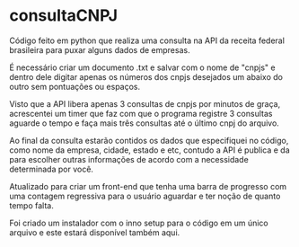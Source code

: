 # consultaCNPJ

Código feito em python que realiza uma consulta na API da receita federal brasileira para puxar alguns dados de empresas.

É necessário criar um documento .txt e salvar com o nome de "cnpjs" e dentro dele digitar apenas os números dos cnpjs desejados um abaixo do outro sem pontuações ou espaços.

Visto que a API libera apenas 3 consultas de cnpjs por minutos de graça, acrescentei um timer que faz com que o programa registre 3 consultas
aguarde o tempo e faça mais três consultas até o último cnpj do arquivo.

Ao final da consulta estarão contidos os dados que especifiquei no código, como nome da empresa, cidade, estado e etc, contudo a API é publica e da para escolher outras informações de acordo com a necessidade determinada por você.

Atualizado para criar um front-end que tenha uma barra de progresso com uma contagem regressiva para o usuário aguardar e ter noção de quanto tempo falta.

Foi criado um instalador com o inno setup para o código em um único arquivo e este estará disponível também aqui.
